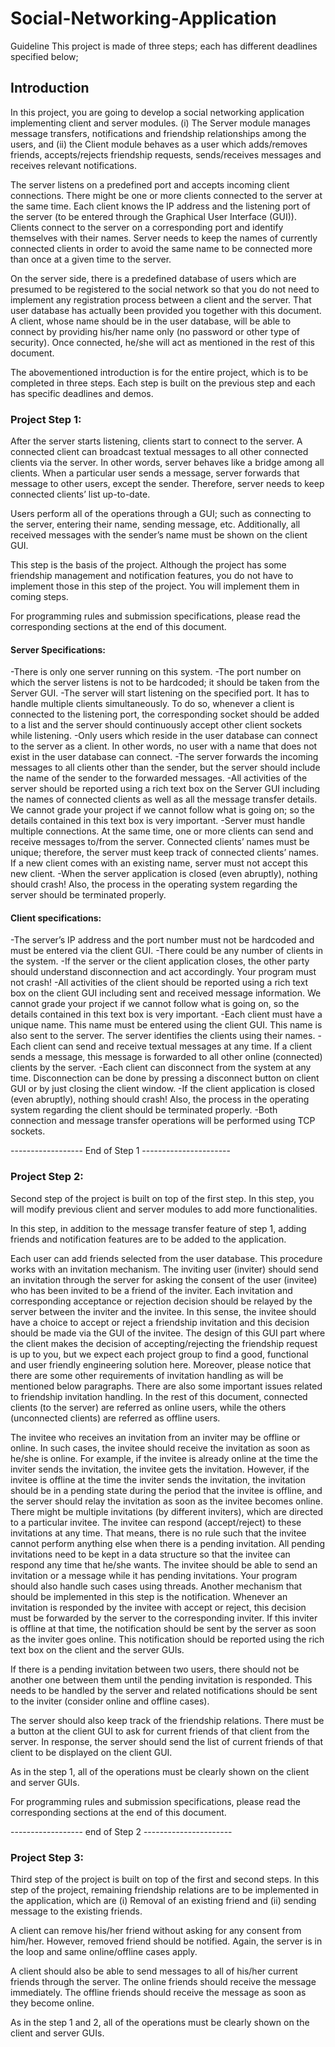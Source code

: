 # Social-Networking-Application
Guideline
This project is made of three steps; each has different deadlines specified below; 

## Introduction
In this project, you are going to develop a social networking application implementing client and server modules. (i) The Server module manages message transfers, notifications and friendship relationships among the users, and (ii) the Client module behaves as a user which adds/removes friends, accepts/rejects friendship requests, sends/receives messages and receives relevant notifications.

The server listens on a predefined port and accepts incoming client connections. There might be one or more clients connected to the server at the same time. Each client knows the IP address and the listening port of the server (to be entered through the Graphical User Interface (GUI)). Clients connect to the server on a corresponding port and identify themselves with their names. Server needs to keep the names of currently connected clients in order to avoid the same name to be connected more than once at a given time to the server.

On the server side, there is a predefined database of users which are presumed to be registered to the social network so that you do not need to implement any registration process between a client and the server. That user database has actually been provided you together with this document. A client, whose name should be in the user database, will be able to connect by providing his/her name only (no password or other type of security). Once connected, he/she will act as mentioned in the rest of this document.

The abovementioned introduction is for the entire project, which is to be completed in three steps. Each step is built on the previous step and each has specific deadlines and demos.

### Project Step 1:
After the server starts listening, clients start to connect to the server. A connected client can broadcast textual messages to all other connected clients via the server. In other words, server behaves like a bridge among all clients. When a particular user sends a message, server forwards that message to other users, except the sender. Therefore, server needs to keep connected clients’ list up-to-date.

Users perform all of the operations through a GUI; such as connecting to the server, entering their name, sending message, etc. Additionally, all received messages with the sender’s name must be shown on the client GUI.

This step is the basis of the project. Although the project has some friendship management and notification features, you do not have to implement those in this step of the project. You will implement them in coming steps.

For programming rules and submission specifications, please read the corresponding sections at the end of this document.

#### Server Specifications:

-There is only one server running on this system.
-The port number on which the server listens is not to be hardcoded; it should be taken from the Server GUI.
-The server will start listening on the specified port. It has to handle multiple clients simultaneously. To do so, whenever a client is connected to the listening port, the corresponding socket should be added to a list and the server should continuously accept other client sockets while listening.
-Only users which reside in the user database can connect to the server as a client. In other words, no user with a name that does not exist in the user database can connect.
-The server forwards the incoming messages to all clients other than the sender, but the server should include the name of the sender to the forwarded messages.
-All activities of the server should be reported using a rich text box on the Server GUI including the names of connected clients as well as all the message transfer details. We cannot grade your project if we cannot follow what is going on; so the details contained in this text box is very important.
-Server must handle multiple connections. At the same time, one or more clients can send and receive messages to/from the server.
Connected clients’ names must be unique; therefore, the server must keep track of connected clients’ names. If a new client comes with an existing name, server must not accept this new client.
-When the server application is closed (even abruptly), nothing should crash! Also, the process in the operating system regarding the server should be terminated properly.

#### Client specifications:

-The server’s IP address and the port number must not be hardcoded and must be entered via the client GUI.
-There could be any number of clients in the system.
-If the server or the client application closes, the other party should understand disconnection and act accordingly. Your program must not crash!
-All activities of the client should be reported using a rich text box on the client GUI including sent and received message information. We cannot grade your project if we cannot follow what is going on, so the details contained in this text box is very important.
-Each client must have a unique name. This name must be entered using the client GUI. This name is also sent to the server. The server identifies the clients using their names.
-Each client can send and receive textual messages at any time. If a client sends a message, this message is forwarded to all other online (connected) clients by the server.
-Each client can disconnect from the system at any time. Disconnection can be done by pressing a disconnect button on client GUI or by just closing the client window.
-If the client application is closed (even abruptly), nothing should crash! Also, the process in the operating system regarding the client should be terminated properly.
-Both connection and message transfer operations will be performed using TCP sockets.

------------------ End of Step 1 ----------------------

### Project Step 2:
Second step of the project is built on top of the first step. In this step, you will modify previous client and server modules to add more functionalities.

In this step, in addition to the message transfer feature of step 1, adding friends and notification features are to be added to the application.

Each user can add friends selected from the user database. This procedure works with an invitation mechanism. The inviting user (inviter) should send an invitation through the server for asking the consent of the user (invitee) who has been invited to be a friend of the inviter. Each invitation and corresponding acceptance or rejection decision should be relayed by the server between the inviter and the invitee. In this sense, the invitee should have a choice to accept or reject a friendship invitation and this decision should be made via the GUI of the invitee. The design of this GUI part where the client makes the decision of accepting/rejecting the friendship request is up to you, but we expect each project group to find a good, functional and user friendly engineering solution here. Moreover, please notice that there are some other requirements of invitation handling as will be mentioned below paragraphs. There are also some important issues related to friendship invitation handling. In the rest of this document, connected clients (to the server) are referred as online users, while the others (unconnected clients) are referred as offline users.

The invitee who receives an invitation from an inviter may be offline or online. In such cases, the invitee should receive the invitation as soon as he/she is online. For example, if the invitee is already online at the time the inviter sends the invitation, the invitee gets the invitation. However, if the invitee is offline at the time the inviter sends the invitation, the invitation should be in a pending state during the period that the invitee is offline, and the server should relay the invitation as soon as the invitee becomes online.
There might be multiple invitations (by different inviters), which are directed to a particular invitee. The invitee can respond (accept/reject) to these invitations at any time. That means, there is no rule such that the invitee cannot perform anything else when there is a pending invitation. All pending invitations need to be kept in a data structure so that the invitee can respond any time that he/she wants.
The invitee should be able to send an invitation or a message while it has pending invitations. Your program should also handle such cases using threads.
Another mechanism that should be implemented in this step is the notification. Whenever an invitation is responded by the invitee with accept or reject, this decision must be forwarded by the server to the corresponding inviter. If this inviter is offline at that time, the notification should be sent by the server as soon as the inviter goes online. This notification should be reported using the rich text box on the client and the server GUIs.

If there is a pending invitation between two users, there should not be another one between them until the pending invitation is responded. This needs to be handled by the server and related notifications should be sent to the inviter (consider online and offline cases).

The server should also keep track of the friendship relations. There must be a button at the client GUI to ask for current friends of that client from the server. In response, the server should send the list of current friends of that client to be displayed on the client GUI.

As in the step 1, all of the operations must be clearly shown on the client and server GUIs.

For programming rules and submission specifications, please read the corresponding sections at the end of this document.

------------------ end of Step 2 ----------------------

### Project Step 3:
Third step of the project is built on top of the first and second steps. In this step of the project, remaining friendship relations are to be implemented in the application, which are (i) Removal of an existing friend and (ii) sending message to the existing friends.

A client can remove his/her friend without asking for any consent from him/her. However, removed friend should be notified. Again, the server is in the loop and same online/offline cases apply.

A client should also be able to send messages to all of his/her current friends through the server. The online friends should receive the message immediately. The offline friends should receive the message as soon as they become online.

As in the step 1 and 2, all of the operations must be clearly shown on the client and server GUIs.


